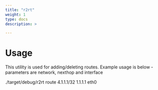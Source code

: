 ```yaml
---
title: "r2rt"
weight: 1
type: docs
description: >

---
```


# Usage

This utility is used for adding/deleting routes. Example usage is below - parameters are network, nexthop and interface

./target/debug/r2rt route 4.1.1.1/32 1.1.1.1 eth0
